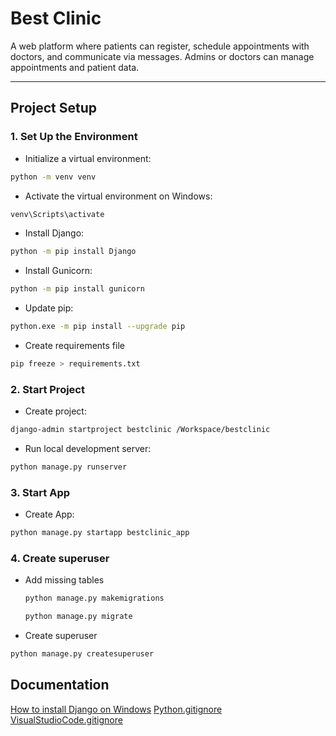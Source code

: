 # Best Clinic
A web platform where patients can register, schedule appointments with doctors, and communicate via messages. Admins or doctors can manage appointments and patient data.

---

## Project Setup

### 1. Set Up the Environment
- Initialize a virtual environment:
```bash
python -m venv venv
```
- Activate the virtual environment on Windows:
```bash
venv\Scripts\activate
```
- Install Django:
```bash
python -m pip install Django
```
- Install Gunicorn:
```bash
python -m pip install gunicorn
```
- Update pip:
```bash
python.exe -m pip install --upgrade pip
```
- Create requirements file
```bash
pip freeze > requirements.txt
```

### 2. Start Project
- Create project:
```bash
django-admin startproject bestclinic /Workspace/bestclinic
```
<!-- This command creates the required folder/files for the project-->
- Run local development server:
```bash
python manage.py runserver
```

### 3. Start App
- Create App:
```bash
python manage.py startapp bestclinic_app
```
<!-- This command creates the required folder/files for the app -->

### 4. Create superuser
- Add missing tables
  ```bash
  python manage.py makemigrations
  ```
  <!-- This command detects changes to the database and preps Django to update the changes.
      The updates are not applied at this point -->
  ```bash
  python manage.py migrate
  ```
  <!-- This command the migrations will take effect -->

- Create superuser
```bash
python manage.py createsuperuser
```

## Documentation
[How to install Django on Windows](https://docs.djangoproject.com/en/5.2/howto/windows/)
[Python.gitignore](https://github.com/github/gitignore/blob/main/Python.gitignore)
[VisualStudioCode.gitignore](https://github.com/github/gitignore/blob/main/Global/VisualStudioCode.gitignore)